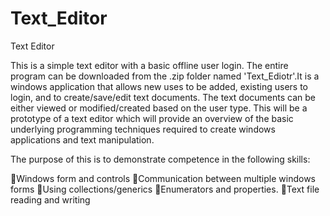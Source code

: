 # Text_Editor
Text Editor 

This is a simple text editor with a basic offline user login. The entire program can be downloaded from the .zip folder named 'Text_Ediotr'.It is a windows application that allows new uses to be added, existing users to login, and to create/save/edit text documents. The text documents can be either viewed or modified/created based on the user type. 
This will be a prototype of a text editor which will provide an overview of the basic underlying programming techniques required to create windows applications and text manipulation.

The purpose of this is to demonstrate competence in the following skills: 

Windows form and controls
Communication between multiple windows forms
Using collections/generics
Enumerators and properties.
Text file reading and writing
